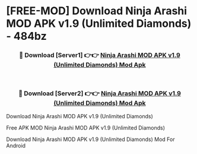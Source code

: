 # [FREE-MOD] Download Ninja Arashi MOD APK v1.9 (Unlimited Diamonds) - 484bz


<div align="center">
<h3>🔴 Download [Server1] 👉👉 <a href="https://apk-comot.site?title=Ninja_Arashi_MOD_APK_v1.9_(Unlimited_Diamonds)">Ninja Arashi MOD APK v1.9 (Unlimited Diamonds) Mod Apk</a></h3><br>

<h3>🔴 Download [Server2] 👉👉 <a href="https://apk-comot.site?title=Ninja_Arashi_MOD_APK_v1.9_(Unlimited_Diamonds)">Ninja Arashi MOD APK v1.9 (Unlimited Diamonds) Mod Apk</a></h3>
</div>



Download Ninja Arashi MOD APK v1.9 (Unlimited Diamonds) 

Free APK MOD Ninja Arashi MOD APK v1.9 (Unlimited Diamonds) 

Download Ninja Arashi MOD APK v1.9 (Unlimited Diamonds) Mod For Android
